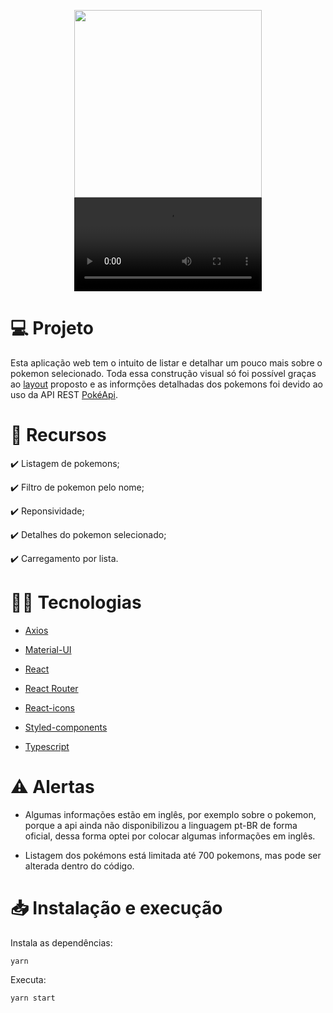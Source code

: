 <p align="center">
  <img width="300" src="https://user-images.githubusercontent.com/29473781/180619084-a56960ab-7efa-4e34-9d33-4e3e581d62ff.png" />
  
  <video src='https://user-images.githubusercontent.com/29473781/180622914-11e42c5a-6d48-40f6-8ca5-71f0de600fb8.mp4' />
</p>

# :computer: Projeto
Esta aplicação web tem o intuito de listar e detalhar um pouco mais sobre o pokemon selecionado. Toda essa construção visual só foi possível graças ao [layout](https://www.figma.com/file/XzpoBF2xUaZPJm4C8Di1qC/Prova-de-Teste) proposto e as informções detalhadas dos pokemons foi devido ao uso da API REST [PokéApi](https://pokeapi.co/).

# :pushpin: Recursos

:heavy_check_mark: Listagem de pokemons;

:heavy_check_mark: Filtro de pokemon pelo nome;

:heavy_check_mark: Reponsividade;

:heavy_check_mark: Detalhes do pokemon selecionado;

:heavy_check_mark: Carregamento por lista.

# :technologist: Tecnologias
 
- [Axios](https://axios-http.com/ptbr/docs/intro)

- [Material-UI](https://mui.com/)
 
- [React](https://pt-br.reactjs.org/)

- [React Router](https://reactrouter.com/)

- [React-icons](https://react-icons.github.io/react-icons/)

- [Styled-components](https://styled-components.com/)
 
- [Typescript](https://www.typescriptlang.org/)

# :warning: Alertas

* Algumas informações estão em inglês, por exemplo sobre o pokemon, porque a api ainda não disponibilizou a linguagem pt-BR de forma oficial, dessa forma optei por colocar algumas informações em inglês.

* Listagem dos pokémons está limitada até 700 pokemons, mas pode ser alterada dentro do código.

# :inbox_tray: Instalação e execução

Instala as dependências:
```
yarn
```

Executa:
```
yarn start
```

